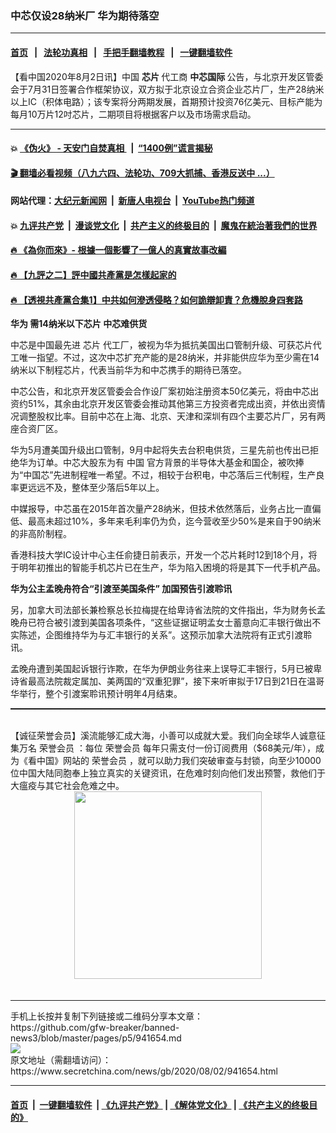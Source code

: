 ### 中芯仅设28纳米厂 华为期待落空
------------------------

#### [首页](https://github.com/gfw-breaker/banned-news3/blob/master/README.md) &nbsp;&nbsp;|&nbsp;&nbsp; [法轮功真相](https://github.com/begood0513/basic/blob/master/README.md)  &nbsp;&nbsp;|&nbsp;&nbsp; [手把手翻墙教程](https://github.com/gfw-breaker/guides/wiki)  &nbsp;&nbsp;|&nbsp;&nbsp; [一键翻墙软件](https://github.com/gfw-breaker/nogfw/blob/master/README.md)  



<div class="article_right" style="fone-color:#000">
 <p>
  【看中国2020年8月2日讯】中国
  <strong>
   芯片
  </strong>
  代工商
  <strong>
   <span href="https://www.secretchina.com/news/gb/tag/中芯国际" target="_blank">
    中芯国际
   </span>
  </strong>
  公告，与北京开发区管委会于7月31日签署合作框架协议，双方拟于北京设立合资企业芯片厂，生产28纳米以上IC（积体电路）；该专案将分两期发展，首期预计投资76亿美元、目标产能为每月10万片12吋芯片，二期项目将根据客户以及市场需求启动。
  <span id="hideid" name="hideid" style="color:red;display:none;">
   <span href="https://www.secretchina.com">
   </span>
  </span>
 </p>
 <div id="txt-mid1-t21-2017">
  

---

#### 💥 [《伪火》 - 天安门自焚真相 ](http://141.164.39.94:10000/videos/blog/weihuo.html)&nbsp; |&nbsp; [“1400例”谎言揭秘  ](http://141.164.39.94:10000/videos/blog/jiexi1400.html)

#### [ 🎬  翻墙必看视频（八九六四、法轮功、709大抓捕、香港反送中 ...）](https://github.com/gfw-breaker/links/blob/master/banned.md)

#### 网站代理：[大纪元新闻网](http://167.172.10.89:10080/gb/) &nbsp;|&nbsp; [新唐人电视台](http://167.172.10.89:8808/gb/) &nbsp;|&nbsp; [YouTube热门频道](http://158.247.203.241/youtube.html)

#### 💥 [九评共产党](http://141.164.39.94:10000/videos/res/jiuping/)&nbsp; |&nbsp; [漫谈党文化](http://141.164.39.94:10000/videos/res/mtdwh/)&nbsp; |&nbsp; [共产主义的终极目的](http://141.164.39.94:10000/videos/res/zjmd/)&nbsp; |&nbsp; [魔鬼在統治著我們的世界](http://141.164.39.94:10000/videos/res/TheSpecter/)  

#### [ 🔥  《為你而來》- 根據一個影響了一億人的真實故事改編](http://141.164.39.94:10000/videos/news/../res2/movies/index.html)

#### [ 🔥  【九評之二】評中國共產黨是怎樣起家的](http://141.164.39.94:10000/videos/news/../res/jiuping/index.html)

#### [ 🔥  【透視共產黨合集1】中共如何滲透侵略？如何詭辯卸責？危機脫身四套路](http://141.164.39.94:10000/videos/news/../res/detox/index.html)


  </div>
 </div>
 <p>
  <strong>
   <span href="https://www.secretchina.com/news/gb/tag/华为" target="_blank">
    华为
   </span>
   需14纳米以下芯片 中芯难供货
  </strong>
  <span id="hideid" name="hideid" style="color:red;display:none;">
   <span href="https://www.secretchina.com">
   </span>
  </span>
 </p>
 <p>
  中芯是中国最先进
  <span href="https://www.secretchina.com/news/gb/tag/芯片" target="_blank">
   芯片
  </span>
  代工厂，被视为华为抵抗美国出口管制升级、可获芯片代工唯一指望。不过，这次中芯扩充产能的是28纳米，并非能供应华为至少需在14纳米以下制程芯片，代表当前华为和中芯携手的期待已落空。
 </p>
 <p>
  中芯公告，和北京开发区管委会合作设厂案初始注册资本50亿美元，将由中芯出资约51%，其余由北京开发区管委会推动其他第三方投资者完成出资，并依出资情况调整股权比率。目前中芯在上海、北京、天津和深圳有四个主要芯片厂，另有两座合资厂区。
 </p>
 <p>
  华为5月遭美国升级出口管制，9月中起将失去台积电供货，三星先前也传出已拒绝华为订单。中芯大股东为有
  <span href="https://www.secretchina.com" target="_blank">
   中国
  </span>
  官方背景的半导体大基金和国企，被吹捧为“中国芯”先进制程唯一希望。不过，相较于台积电，中芯落后三代制程，生产良率更远远不及，整体至少落后5年以上。
 </p>
 <p>
  中媒报导，中芯虽在2015年首次量产28纳米，但技术依然落后，业务占比一直偏低、最高未超过10%，多年来毛利率仍为负，迄今营收至少50%是来自于90纳米的非高阶制程。
 </p>
 <p>
  香港科技大学IC设计中心主任俞捷日前表示，开发一个芯片耗时12到18个月，将于明年初推出的智能手机芯片已在生产，华为陷入困境的将是其下一代手机产品。
 </p>
 <center>
  <div style="max-width: 632px;height:180px; display: none; text-align: center; margin: 0 auto; overflow: hidden;overflow-x: hidden;">
   <div id="taboola-midarticle-thumbnails" style="max-width: 632px;height:180px;overflow: hidden;overflow-x: hidden;">
   </div>
  </div>
  <div>
   <center>
    <div id="div-gpt-ad-1589559869784-0">
    </div>
   </center>
  </div>
 </center>
 <p>
  <strong>
   华为公主孟晚舟符合“引渡至美国条件” 加国预告引渡聆讯
  </strong>
 </p>
 <center>
  <div style="max-width: 632px;height:180px; display: none; text-align: center; margin: 0 auto; overflow: hidden;overflow-x: hidden;">
   <div id="taboola-midarticle-thumbnails" style="max-width: 632px;height:180px;overflow: hidden;overflow-x: hidden;">
   </div>
  </div>
  <div>
   <center>
    <div id="div-gpt-ad-1589559869784-0">
    </div>
   </center>
  </div>
 </center>
 <p>
  另，加拿大司法部长兼检察总长拉梅提在给卑诗省法院的文件指出，华为财务长孟晚舟已符合被引渡到美国各项条件，“这些证据证明孟女士蓄意向汇丰银行做出不实陈述，企图维持华为与汇丰银行的关系”。这预示加拿大法院将有正式引渡聆讯。
 </p>
 <center>
  <div style="max-width: 632px;height:180px; display: none; text-align: center; margin: 0 auto; overflow: hidden;overflow-x: hidden;">
   <div id="taboola-midarticle-thumbnails" style="max-width: 632px;height:180px;overflow: hidden;overflow-x: hidden;">
   </div>
  </div>
  <div>
   <center>
    <div id="div-gpt-ad-1589559869784-0">
    </div>
   </center>
  </div>
 </center>
 <p>
  孟晚舟遭到美国起诉银行诈欺，在华为伊朗业务往来上误导汇丰银行，5月已被卑诗省最高法院裁定属加、美两国的“双重犯罪”，接下来听审拟于17日到21日在温哥华举行，整个引渡案聆讯预计明年4月结束。
 </p>
 <center>
  <div style="max-width: 632px;height:180px; display: none; text-align: center; margin: 0 auto; overflow: hidden;overflow-x: hidden;">
   <div id="taboola-midarticle-thumbnails" style="max-width: 632px;height:180px;overflow: hidden;overflow-x: hidden;">
   </div>
  </div>
  <div>
   <center>
    <div id="div-gpt-ad-1589559869784-0">
    </div>
   </center>
  </div>
 </center>
 <p style="margin-bottom:10px;">
  <hr style="border-top: 1px dashed  ;" width="100%"/>
  <br/>
  【诚征荣誉会员】溪流能够汇成大海，小善可以成就大爱。我们向全球华人诚意征集万名
  <span href="/kzgd/subscribe.html" target="_blank">
   荣誉会员
  </span>
  ：每位
  <span href="/kzgd/subscribe.html" target="_blank">
   荣誉会员
  </span>
  每年只需支付一份订阅费用（$68美元/年），成为《看中国》网站的
  <span href="/kzgd/subscribe.html" target="_blank">
   荣誉会员
  </span>
  ，就可以助力我们突破审查与封锁，向至少10000位中国大陆同胞奉上独立真实的关键资讯，在危难时刻向他们发出预警，救他们于大瘟疫与其它社会危难之中。
  <center>
   <span href="https://account.secretchina.com/planshopcart.php?pid=2020plana&amp;carf=add&amp;code=b5">
    <img src="https://img3.secretchina.com/pic/2020/7-29/p2742721a263579567.jpg" width="300px"/>
   </span>
  </center>
  <center>
   <div style="max-width: 632px;height:180px; display: none; text-align: center; margin: 0 auto; overflow: hidden;overflow-x: hidden;">
    <div id="taboola-midarticle-thumbnails" style="max-width: 632px;height:180px;overflow: hidden;overflow-x: hidden;">
    </div>
   </div>
   <div>
    <center>
     <div id="div-gpt-ad-1589559869784-0">
     </div>
    </center>
   </div>
  </center>
  <center>
   <div>
    <div id="txt-mid2-t22-2017" style="display: block;margin-top:8px;max-height: 351px;  overflow: hidden;">
     <div id="SC-21xx">
     </div>
     <ins class="adsbygoogle" data-ad-client="ca-pub-1276641434651360" data-ad-format="auto" data-ad-slot="4301710469" data-full-width-responsive="true" style="display:block">
     </ins>
    </div>
   </div>
  </center>
  <div style="padding-top:12px;">
  </div>
 </p>
</div>

<hr/>
手机上长按并复制下列链接或二维码分享本文章：<br/>
https://github.com/gfw-breaker/banned-news3/blob/master/pages/p5/941654.md <br/>
<a href='https://github.com/gfw-breaker/banned-news3/blob/master/pages/p5/941654.md'><img src='https://github.com/gfw-breaker/banned-news3/blob/master/pages/p5/941654.md.png'/></a> <br/>
原文地址（需翻墙访问）：https://www.secretchina.com/news/gb/2020/08/02/941654.html


------------------------
#### [首页](https://github.com/gfw-breaker/banned-news3/blob/master/README.md) &nbsp;|&nbsp; [一键翻墙软件](https://github.com/gfw-breaker/nogfw/blob/master/README.md) &nbsp;| [《九评共产党》](https://github.com/gfw-breaker/9ping.md/blob/master/README.md#九评之一评共产党是什么) | [《解体党文化》](https://github.com/gfw-breaker/jtdwh.md/blob/master/README.md) | [《共产主义的终极目的》](https://github.com/gfw-breaker/gczydzjmd.md/blob/master/README.md)


<img src='http://gfw-breaker.win/banned-news3/pages/p5/941654.md' width='0px' height='0px'/>
